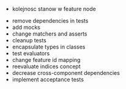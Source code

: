 + kolejnosc stanow w feature node
- remove dependencies in tests
- add mocks
- change matchers and asserts
- cleanup tests
- encapsulate types in classes
- test evaluators
- change feature id mapping
- reevaluate indices concept
- decrease cross-component dependencies
- implement acceptance tests
